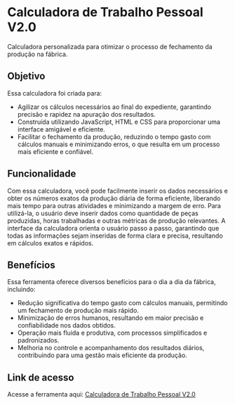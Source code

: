 # Calculadora de Trabalho Pessoal V2.0

Calculadora personalizada para otimizar o processo de fechamento da produção na fábrica.

## Objetivo

Essa calculadora foi criada para:

- Agilizar os cálculos necessários ao final do expediente, garantindo precisão e rapidez na apuração dos resultados.
- Construída utilizando JavaScript, HTML e CSS para proporcionar uma interface amigável e eficiente.
- Facilitar o fechamento da produção, reduzindo o tempo gasto com cálculos manuais e minimizando erros, o que resulta em um processo mais eficiente e confiável.

## Funcionalidade

Com essa calculadora, você pode facilmente inserir os dados necessários e obter os números exatos da produção diária de forma eficiente, liberando mais tempo para outras atividades e minimizando a margem de erro. Para utilizá-la, o usuário deve inserir dados como quantidade de peças produzidas, horas trabalhadas e outras métricas de produção relevantes. A interface da calculadora orienta o usuário passo a passo, garantindo que todas as informações sejam inseridas de forma clara e precisa, resultando em cálculos exatos e rápidos.

## Benefícios

Essa ferramenta oferece diversos benefícios para o dia a dia da fábrica, incluindo:

- Redução significativa do tempo gasto com cálculos manuais, permitindo um fechamento de produção mais rápido.
- Minimização de erros humanos, resultando em maior precisão e confiabilidade nos dados obtidos.
- Operação mais fluida e produtiva, com processos simplificados e padronizados.
- Melhoria no controle e acompanhamento dos resultados diários, contribuindo para uma gestão mais eficiente da produção.

## Link de acesso

Acesse a ferramenta aqui:
[Calculadora de Trabalho Pessoal V2.0](https://brunnohm2.github.io/CaculadoraTrabalhoPessoalV2.0/)